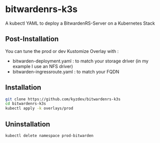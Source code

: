 # bitwardenrs-k3s

A kubectl YAML to deploy a BitwardenRS-Server on a Kubernetes Stack

## Post-Installation

You can tune the prod or dev Kustomize Overlay with :
- bitwarden-deployment.yaml : to match your storage driver (in my example I use an NFS driver)
- bitwarden-ingressroute.yaml : to match your FQDN

## Installation 

```bash
git clone https://github.com/kyzdev/bitwardenrs-k3s
cd bitwardenrs-k3s
kubectl apply -k overlays/prod
```
## Uninstallation

```bash
kubectl delete namespace prod-bitwarden
```



